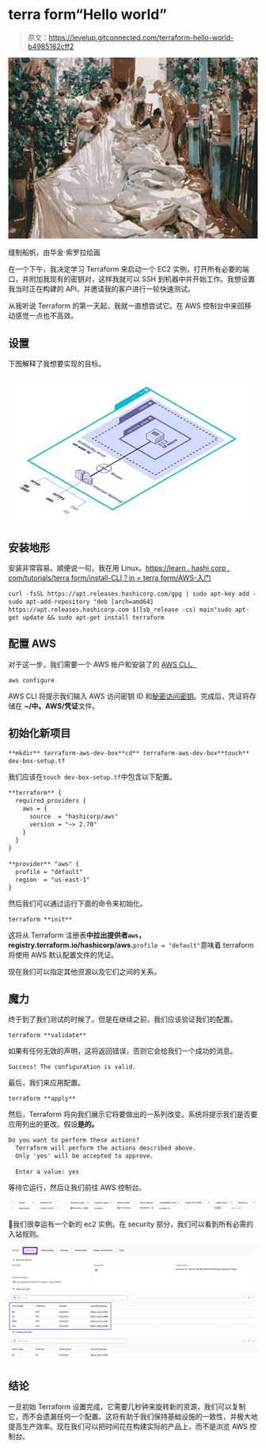 # terra form“Hello world”

> 原文：<https://levelup.gitconnected.com/terraform-hello-world-b4985162cff2>

![](img/7974f3a94b1a3c838f05d47df13dbb62.png)

缝制船帆，由华金·索罗拉绘画

在一个下午，我决定学习 Terraform 来启动一个 EC2 实例，打开所有必要的端口，并附加我现有的密钥对，这样我就可以 SSH 到机器中并开始工作。我想设置我当时正在构建的 API，并邀请我的客户进行一轮快速测试。

从我听说 Terraform 的第一天起，我就一直想尝试它。在 AWS 控制台中来回移动感觉一点也不高效。

## 设置

下图解释了我想要实现的目标。

![](img/b9786287b230cbbb8bd1190023c1e8f7.png)

## 安装地形

安装非常容易。顺便说一句，我在用 Linux。[https://learn . hashi corp . com/tutorials/terra form/install-CLI？in = terra form/AWS-入门](https://learn.hashicorp.com/tutorials/terraform/install-cli?in=terraform/aws-get-started)

```
curl -fsSL https://apt.releases.hashicorp.com/gpg | sudo apt-key add -sudo apt-add-repository "deb [arch=amd64] https://apt.releases.hashicorp.com $(lsb_release -cs) main"sudo apt-get update && sudo apt-get install terraform
```

## 配置 AWS

对于这一步，我们需要一个 AWS 帐户和安装了的 [AWS CLI。](https://docs.aws.amazon.com/cli/latest/userguide/cli-chap-install.html)

```
aws configure 
```

AWS CLI 将提示我们输入 AWS 访问密钥 ID 和[秘密访问密钥](https://console.aws.amazon.com/iam/home?#/security_credentials)。完成后，凭证将存储在 **~/中。AWS/凭证**文件。

## 初始化新项目

```
**mkdir** terraform-aws-dev-box**cd** terraform-aws-dev-box**touch** dev-box-setup.tf 
```

我们应该在`touch dev-box-setup.tf`中包含以下配置。

```
**terraform** {
  required_providers {
    aws = {
      source  = "hashicorp/aws"
      version = "~> 2.70"
    }
  }
}

**provider** "aws" {
  profile = "default"  
  region  = "us-east-1"
}
```

然后我们可以通过运行下面的命令来初始化。

```
terraform **init** 
```

这将从 Terraform 注册表**中拉出提供者`aws`，registry.terraform.io/hashicorp/aws.**`profile = "default"`意味着 terraform 将使用 AWS 默认配置文件的凭证。

现在我们可以指定其他资源以及它们之间的关系。

## 魔力

终于到了我们测试的时候了。但是在继续之前，我们应该验证我们的配置。

```
terraform **validate**
```

如果有任何无效的声明，这将返回错误，否则它会给我们一个成功的消息。

```
Success! The configuration is valid.
```

最后，我们来应用配置。

```
terraform **apply**
```

然后，Terraform 将向我们展示它将要做出的一系列改变。系统将提示我们是否要应用列出的更改。假设**是的。**

```
Do you want to perform these actions?
  Terraform will perform the actions described above.
  Only 'yes' will be accepted to approve.

  Enter a value: yes
```

等待它运行，然后让我们前往 AWS 控制台。

![](img/75192577cbeaa1f8da8d55f01fd20aa6.png)

🎉我们很幸运有一个新的 ec2 实例。在 security 部分，我们可以看到所有必需的入站规则。

![](img/4f8a3ec10b455757c3bd3585ea60c999.png)

## 结论

一旦初始 Terraform 设置完成，它需要几秒钟来旋转新的资源，我们可以复制它，而不会遗漏任何一个配置。这将有助于我们保持基础设施的一致性，并极大地提高生产效率。现在我们可以把时间花在构建实际的产品上，而不是浏览 AWS 控制台。